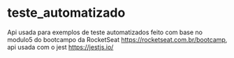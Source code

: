 # teste_automatizado

Api usada para exemplos de teste automatizados feito com base no modulo5 do bootcampo da RocketSeat https://rocketseat.com.br/bootcamp, api usada com o jest https://jestjs.io/ 

